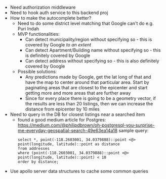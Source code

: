 - Need authorization middleware
- Need to hook auth service to this backend proj
- How to make the autocomplete better?
  - Need to do some district level matching that Google can't do e.g. Puri Indah
  - MVP functionalities:
    - Can detect municipality/region without specifying so - this is covered by Google *to an extent*
    - Can detect Apartment/Building name without specifying so - this is definitely covered by Google
    - Can detect address without specifying so - this is also definitely covered by Google
  - Possible solutions:
    - Any predictions made by Google, get the lat long of that and have the map to center around that particular area. Start by paginating areas that are closest to the epicenter and start getting more and more areas that are further away
    - Since for every place there is going to be a geometry vector, if the results are less than 20 listings, then we can increase the distance from epicenter by 10 miles
- Need to query in the DB for closest listings near a searched item
  - found a good medium article for Postgres: https://medium.com/@philipdbrown/oh-postgresql-you-surprise-me-everyday-geospatial-search-49e63ea14a18
    sample query:
    ```
    select *, point(-118.2603001, 34.0379888)::point <@> point(longitude, latitude)::point as distance
    from addresses 
    where (point(-118.2603001, 34.0379888)::point <@> point(longitude, latitude)::point) < 10
    order by distance;
    ```
- Use apollo server data structures to cache some common queries
